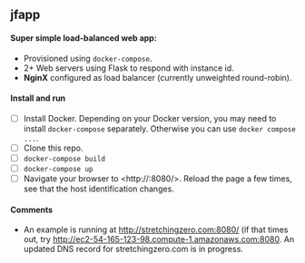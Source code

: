 ## jfapp

#### Super simple load-balanced web app:

* Provisioned using `docker-compose`.
* 2+ Web servers using Flask to respond with instance id.
* **NginX** configured as load balancer (currently unweighted round-robin).

#### Install and run

* [ ] Install Docker. Depending on your Docker version, you may need to install `docker-compose` separately. Otherwise you can use `docker compose ...`.
* [ ] Clone this repo.
* [ ] `docker-compose build`
* [ ] `docker-compose up`
* [ ] Navigate your browser to <http://<HOST>:8080/>. Reload the page a few times, see that the host identification changes.

#### Comments

* An example is running at <http://stretchingzero.com:8080/> (if that times out, try <http://ec2-54-165-123-98.compute-1.amazonaws.com:8080>. An updated DNS record for stretchingzero.com is in progress.